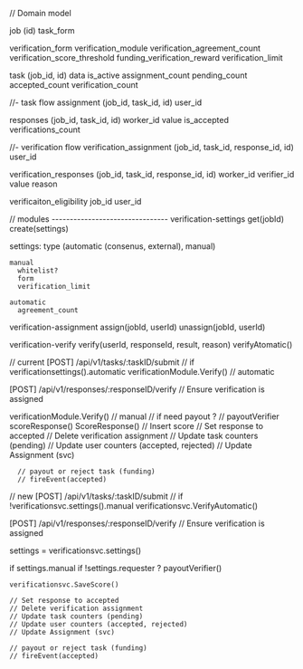 // Domain model

job
  (id)
  task_form

  verification_form
  verification_module
  verification_agreement_count
  verification_score_threshold
  funding_verification_reward
  verification_limit

  task
    (job_id, id)
    data
    is_active
    assignment_count
    pending_count
    accepted_count
    verification_count

//- task flow
assignment
  (job_id, task_id, id)
  user_id

responses
  (job_id, task_id, id)
  worker_id
  value
  is_accepted
  verifications_count

//- verification flow
verification_assignment
  (job_id, task_id, response_id, id)
  user_id  

verification_responses
  (job_id, task_id, response_id, id)
  worker_id
  verifier_id
  value
  reason

verificaiton_eligibility
  job_id
  user_id


// modules --------------------------------
verification-settings
  get(jobId)
  create(settings)
  
  settings: 
    type (automatic (consenus, external), manual)

    manual
      whitelist?
      form
      verification_limit

    automatic
      agreement_count



verification-assignment
  assign(jobId, userId)
  unassign(jobId, userId)

verification-verify
  verify(userId, responseId, result, reason)
  verifyAtomatic()


// current
[POST] /api/v1/tasks/:taskID/submit
  // if verificationsettings().automatic
        verificationModule.Verify() // automatic

[POST] /api/v1/responses/:responseID/verify
  // Ensure verification is assigned

  verificationModule.Verify() // manual
    // if need payout ? 
    //   payoutVerifier
    scoreResponse()
      ScoreResponse()
        // Insert score
        // Set response to accepted
        // Delete verification assignment
        // Update task counters (pending)
        // Update user counters (accepted, rejected) 
        // Update Assignment (svc)

      // payout or reject task (funding)
      // fireEvent(accepted)


// new
[POST] /api/v1/tasks/:taskID/submit
  // if !verificationsvc.settings().manual
        verificationsvc.VerifyAutomatic()

[POST] /api/v1/responses/:responseID/verify
  // Ensure verification is assigned

  settings = verificationsvc.settings()

  if settings.manual
    if !settings.requester ? 
      payoutVerifier()

    verificationsvc.SaveScore()

    // Set response to accepted
    // Delete verification assignment
    // Update task counters (pending)
    // Update user counters (accepted, rejected) 
    // Update Assignment (svc)

    // payout or reject task (funding)
    // fireEvent(accepted)

